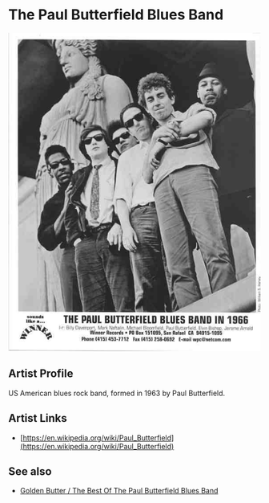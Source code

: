 # The Paul Butterfield Blues Band

![](../../assets/artists/The_Paul_Butterfield_Blues_Band.png)

## Artist Profile

US American blues rock band, formed in 1963 by Paul Butterfield.

## Artist Links

- [https://en.wikipedia.org/wiki/Paul_Butterfield](https://en.wikipedia.org/wiki/Paul_Butterfield)


## See also

- [Golden Butter / The Best Of The Paul Butterfield Blues Band](Golden_Butter_-_The_Best_Of_The_Paul_Butterfield_Blues_Band.md)
